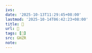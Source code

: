 ```yaml
---
ivs:
date: '2025-10-13T11:29:45+08:00'
lastmod: '2025-10-14T06:42:23+08:00'
title: 󰢺
url: 󰢺
tags: [𪏴]
src: GHZR
note:
---
```

